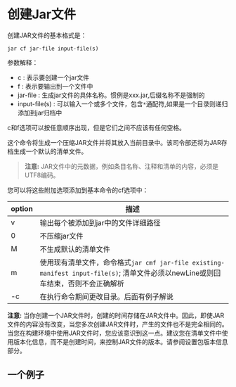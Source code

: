 # 创建Jar文件

创建JAR文件的基本格式是：

```
jar cf jar-file input-file(s)
```

参数解释：

* c : 表示要创建一个jar文件
* f : 表示要输出到一个文件中
* jar-file : 生成jar文件的具体名称。惯例是xxx.jar,后缀名称不是强制的
* input-file\(s\) : 可以输入一个或多个文件，包含`*`通配符,如果是一个目录则递归添加到jar归档中

c和f选项可以按任意顺序出现，但是它们之间不应该有任何空格。

这个命令将生成一个压缩JAR文件并将其放入当前目录中。该司令部还将为JAR存档生成一个默认的清单文件。

> **注意:**
JAR文件中的元数据，例如条目名称、注释和清单的内容，必须是UTF8编码。


您可以将这些附加选项添加到基本命令的cf选项中：

| option | 描述
|--------|------
| v | 输出每个被添加到jar中的文件详细路径
| 0 | 不压缩jar文件
| M | 不生成默认的清单文件
| m | 使用现有清单文件，命令格式`jar cmf jar-file existing-manifest input-file(s)`; 清单文件必须以newLine或则回车结束，否则不会正确解析
| -c| 在执行命令期间更改目录。后面有例子解说

**注意:**
当你创建一个JAR文件时，创建的时间存储在JAR文件中。因此，即使JAR文件的内容没有改变，当您多次创建JAR文件时，产生的文件也不是完全相同的。当您在构建环境中使用JAR文件时，您应该意识到这一点。建议您在清单文件中使用版本化信息，而不是创建时间，来控制JAR文件的版本。请参阅设置包版本信息部分。

## 一个例子


